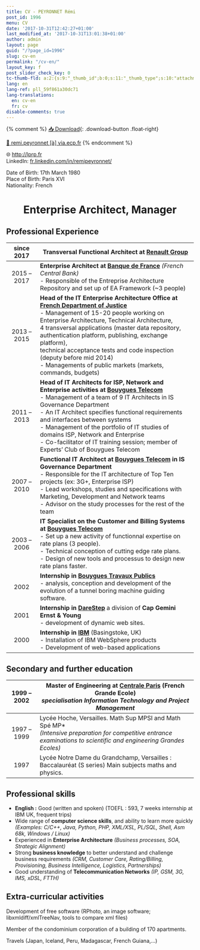 ```yaml
---
title: CV - PEYRONNET Rémi
post_id: 1996
menu: CV
date: '2017-10-31T12:42:27+01:00'
last_modified_at: '2017-10-31T13:01:38+01:00'
author: admin
layout: page
guid: "/?page_id=1996"
slug: cv-en
permalink: "/cv-en/"
layout_key: f
post_slider_check_key: 0
tc-thumb-fld: a:2:{s:9:"_thumb_id";b:0;s:11:"_thumb_type";s:10:"attachment";}
lang: en
lang-ref: pll_59f861a30dc71
lang-translations:
  en: cv-en
  fr: cv
disable-comments: true
---
```


{% comment %}
[&#x1f4e5;&#xfe0e; Download](/files/RemiPeyronnet_cv_en.pdf){: .download-button .float-right}

[📧 remi.peyronnet \[à\] via.ecp.fr](mailto:remi+cv@via.ecp.fr)
{% endcomment %}

🌐 <http://lprp.fr>  
LinkedIn: [fr.linkedin.com/in/remipeyronnet/](http://fr.linkedin.com/in/remipeyronnet/)

Date of Birth: 17th March 1980  
Place of Birth: Paris XVI  
Nationality: French

<h1><center>
Enterprise Architect, Manager
</center></h1>

## Professional Experience

| since 2017 | **Transversal Functional Architect at [Renault Group](https://group.renault.com/)** |
|:---:|---|
| 2015 – 2017 | **Enterprise Architect at [Banque de France](http://www.banque-france.fr/)** *(French Central Bank)*<br /> - Responsible of the Entreprise Architecture Repository and set up of EA Framework (~3 people) |
| 2013 – 2015 | **Head of the IT Enterprise Architecture Office at [French Department of Justice](http://www.justice.gouv.fr/)**<br /> - Management of 15-20 people working on Enterprise Architecture, Technical Architecture,<br />  4 transversal applications (master data repository, authentication platform, publishing, exchange platform), <br /> technical acceptance tests and code inspection (deputy before mid 2014) <br /> - Managements of public markets (markets, commands, budgets) |
| 2011 – 2013 | **Head of IT Architects for ISP, Network and Enterprise activities at [Bouygues Telecom](http://www.bouyguestelecom.fr/)**<br /> - Management of a team of 9 IT Architects in IS Governance Department <br /> - An IT Architect specifies functional requirements and interfaces between systems <br /> - Management of the portfolio of IT studies of domains ISP, Network and Enterprise <br /> - Co-facilitator of IT training session; member of Experts’ Club of Bouygues Telecom |
| 2007 – 2010 | **Functional IT Architect at [Bouygues Telecom](http://www.bouyguestelecom.fr/) in IS Governance Department**<br /> - Responsible for the IT architecture of Top Ten projects (ex: 3G+, Enterprise ISP) <br /> - Lead workshops, studies and specifications with Marketing, Development and Network teams <br /> - Advisor on the study processes for the rest of the team |
| 2003 – 2006 | **IT Specialist on the Customer and Billing Systems at [Bouygues Telecom](http://www.bouyguestelecom.fr/)**<br /> - Set up a new activity of functionnal expertise on rate plans (3 people). <br /> - Technical conception of cutting edge rate plans. <br /> - Design of new tools and processus to design new rate plans faster. |
| 2002 | **Internship in [Bouygues Travaux Publics](http://www.bouygues-construction.com/)**  <br /> - analysis, conception and development of the evolution of a tunnel boring machine guiding software. |
| 2001 | **Internship in [DareStep](http://www.darestep.com.fr/)** a division of **Cap Gemini Ernst &amp; Young**  <br /> - development of dynamic web sites. |
| 2000 | **Internship in [IBM](http://www.ibm.com/)** (Basingstoke, UK) <br /> - Installation of IBM WebSphere products <br /> - Development of web-based applications |

## Secondary and further education

| 1999 – 2002 | Master of Engineering at [Centrale Paris](http://www.ecp.fr/) (French Grande Ecole)   <br /> *specialisation Information Technology and Project Management* |
|:---:|---|
| 1997 – 1999 | Lycée Hoche, Versailles. Math Sup MPSI and Math Spé MP\*   <br /> *(Intensive preparation for competitive entrance examinations to scientific and engineering Grandes Ecoles)* |
| 1997 | Lycée Notre Dame du Grandchamp, Versailles : Baccalauréat (S series) Main subjects maths and physics. |

## Professional skills

- **English :** Good (written and spoken) (TOEFL : 593, 7 weeks internship at IBM UK, frequent trips)
- Wide range of **computer science skills**, and ability to learn more quickly *(Examples: C/C++, Java, Python, PHP, XML/XSL, PL/SQL, Shell, Asm 68k, Windows / Linux)*
- Experienced in **Enterprise Architecture** *(Business processes, SOA, Strategic Alignment)*
- Strong **business knowledge** to better understand and challenge business requirements *(CRM, Customer Care, Rating/Billing, Provisioning, Business Intelligence, Logistics, Partnerships)*
- Good understanding of **Telecommunication Networks** *(IP, GSM, 3G, IMS, xDSL, FTTH)*

## Extra-curricular activities

Development of free software (RPhoto, an image software; libxmldiff/xmlTreeNav, tools to compare xml files)

Member of the condominium corporation of a building of 170 apartments.

Travels  (Japan, Iceland, Peru, Madagascar, French Guiana,…)
